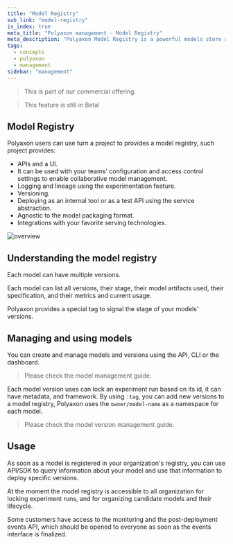 ```yaml
---
title: "Model Registry"
sub_link: "model-registry"
is_index: true
meta_title: "Polyaxon management - Model Registry"
meta_description: "Polyaxon Model Registry is a powerful models store and a system to manage versioning, logging, staging, and production."
tags:
  - concepts
  - polyaxon
  - management
sidebar: "management"
---
```


<blockquote class="commercial">This is part of our commercial offering.</blockquote>
<blockquote class="info">This feature is still in Beta!</blockquote>

## Model Registry

Polyaxon users can use turn a project to provides a model registry, such project provides:
 * APIs and a UI.
 * It can be used with your teams' configuration and access control settings to enable collaborative model management.
 * Logging and lineage using the experimentation feature.
 * Versioning.
 * Deploying as an internal tool or as a test API using the service abstraction.
 * Agnostic to the model packaging format.
 * Integrations with your favorite serving technologies.

![overview](../../../../content/images/dashboard/registry/overview.png)

## Understanding the model registry

Each model can have multiple versions.

Each model can list all versions, their stage, their model artifacts used, their specification, and their metrics and current usage.

Polyaxon provides a special tag to signal the stage of your models' versions.

## Managing and using models

You can create and manage models and versions using the API, CLI or the dashboard.

> Please check the model management guide. 

Each model version uses can lock an experiment run based on its id, it can have metadata, and framework.
By using `:tag`, you can add new versions to a model registry, Polyaxon uses the `owner/model-name` as a namespace for each model.

> Please check the model version management guide.

## Usage

As soon as a model is registered in your organization's registry, 
you can use API/SDK to query information about your model and use that information to deploy specific versions.

At the moment the model registry is accessible to all organization for locking experiment runs, and for organizing candidate models and their lifecycle.

Some customers have access to the monitoring and the post-deployment events API, which should be opened to everyone as soon as the events interface is finalized.   
